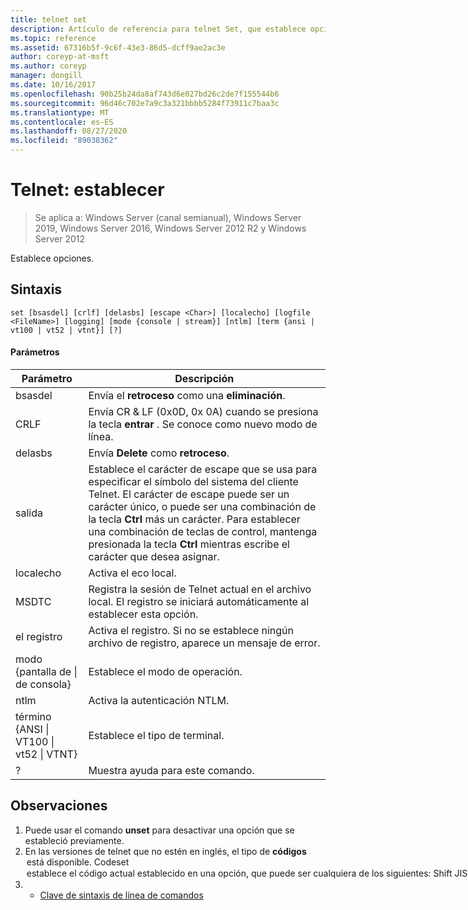 ```yaml
---
title: telnet set
description: Artículo de referencia para telnet Set, que establece opciones.
ms.topic: reference
ms.assetid: 67316b5f-9c6f-43e3-86d5-dcff9ae2ac3e
author: coreyp-at-msft
ms.author: coreyp
manager: dongill
ms.date: 10/16/2017
ms.openlocfilehash: 90b25b24da8af743d6e027bd26c2de7f155544b6
ms.sourcegitcommit: 96d46c702e7a9c3a321bbbb5284f73911c7baa3c
ms.translationtype: MT
ms.contentlocale: es-ES
ms.lasthandoff: 08/27/2020
ms.locfileid: "89038362"
---
```

# <a name="telnet-set"></a>Telnet: establecer

> Se aplica a: Windows Server (canal semianual), Windows Server 2019, Windows Server 2016, Windows Server 2012 R2 y Windows Server 2012

Establece opciones.

## <a name="syntax"></a>Sintaxis
```
set [bsasdel] [crlf] [delasbs] [escape <Char>] [localecho] [logfile <FileName>] [logging] [mode {console | stream}] [ntlm] [term {ansi | vt100 | vt52 | vtnt}] [?]
```
#### <a name="parameters"></a>Parámetros

|                    Parámetro                     |                                                                                                                                              Descripción                                                                                                                                              |
|--------------------------------------------------|-------------------------------------------------------------------------------------------------------------------------------------------------------------------------------------------------------------------------------------------------------------------------------------------------------|
|                     bsasdel                      |                                                                                                                                 Envía el **retroceso** como una **eliminación**.                                                                                                                                  |
|                       CRLF                       |                                                                                                        Envía CR & LF (0x0D, 0x 0A) cuando se presiona la tecla **entrar** . Se conoce como nuevo modo de línea.                                                                                                        |
|                     delasbs                      |                                                                                                                                 Envía **Delete** como **retroceso**.                                                                                                                                  |
|                salida <Character>                | Establece el carácter de escape que se usa para especificar el símbolo del sistema del cliente Telnet. El carácter de escape puede ser un carácter único, o puede ser una combinación de la tecla **Ctrl** más un carácter. Para establecer una combinación de teclas de control, mantenga presionada la tecla **Ctrl** mientras escribe el carácter que desea asignar. |
|                    localecho                     |                                                                                                                                         Activa el eco local.                                                                                                                                          |
|                MSDTC <FileName>                |                                                                                               Registra la sesión de Telnet actual en el archivo local. El registro se iniciará automáticamente al establecer esta opción.                                                                                               |
|                     el registro                      |                                                                                                                  Activa el registro. Si no se establece ningún archivo de registro, aparece un mensaje de error.                                                                                                                   |
|           modo {pantalla de &#124; de consola}           |                                                                                                                                       Establece el modo de operación.                                                                                                                                        |
|                       ntlm                       |                                                                                                                                     Activa la autenticación NTLM.                                                                                                                                     |
| término {ANSI &#124; VT100 &#124; vt52 &#124; VTNT} |                                                                                                                                        Establece el tipo de terminal.                                                                                                                                        |
|                        ?                         |                                                                                                                                    Muestra ayuda para este comando.                                                                                                                                    |

## <a name="remarks"></a>Observaciones
1. Puede usar el comando **unset** para desactivar una opción que se estableció previamente.
2. En las versiones de telnet que no estén en inglés, el tipo de **códigos** <option> está disponible. **Codeset** <option> establece el código actual establecido en una opción, que puede ser cualquiera de los siguientes: **Shift JIS**, **japonés EUC**, **JIS kanji**, **JIS kanji (78)**, **Dec kanji**, **NEC kanji**. Debe establecer el mismo conjunto de código en el equipo remoto.
   ## <a name="examples"></a>Ejemplos
   Establezca el archivo de registro y comience a registrar el archivo local tnlog.txt
   ```
   set logfile tnlog.txt
   ```
   ## <a name="additional-references"></a>Referencias adicionales
3. - [Clave de sintaxis de línea de comandos](command-line-syntax-key.md)

